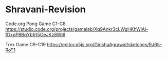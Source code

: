 # Shravani-Revision

Code.org
Pong Game
C1-C8
https://studio.code.org/projects/gamelab/Xq9Ankr3cLWgHKhWiAi-fDxpP8BqYbfrI5OeJKz8W6I

Trex Game
C9-C19
https://editor.p5js.org/GirishaAgrawal/sketches/RJ65-RoT1
